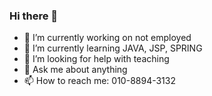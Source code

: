 ### Hi there 👋


- 🔭 I’m currently working on not employed
- 🌱 I’m currently learning JAVA, JSP, SPRING
- 🤔 I’m looking for help with teaching
- 💬 Ask me about anything
- 📫 How to reach me: 010-8894-3132

